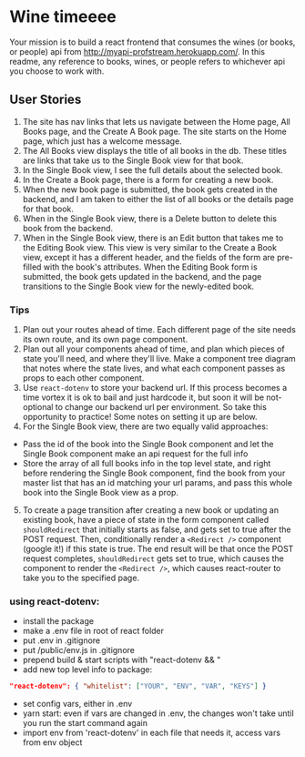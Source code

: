 # Wine timeeee
Your mission is to build a react frontend that consumes the wines (or books, or people) api from http://myapi-profstream.herokuapp.com/. In this readme, any reference to books, wines, or people refers to whichever api you choose to work with.

## User Stories
1. The site has nav links that lets us navigate between the Home page, All Books page, and the Create A Book page. The site starts on the Home page, which just has a welcome message.
1. The All Books view displays the title of all books in the db. These titles are links that take us to the Single Book view for that book.
1. In the Single Book view, I see the full details about the selected book.
1. In the Create a Book page, there is a form for creating a new book.
1. When the new book page is submitted, the book gets created in the backend, and I am taken to either the list of all books or the details page for that book.
1. When in the Single Book view, there is a Delete button to delete this book from the backend.
1. When in the Single Book view, there is an Edit button that takes me to the Editing Book view. This view is very similar to the Create a Book view, except it has a different header, and the fields of the form are pre-filled with the book's attributes. When the Editing Book form is submitted, the book gets updated in the backend, and the page transitions to the Single Book view for the newly-edited book.


### Tips
1. Plan out your routes ahead of time. Each different page of the site needs its own route, and its own page component.
2. Plan out all your components ahead of time, and plan which pieces of state you'll need, and where they'll live. Make a component tree diagram that notes where the state lives, and what each component passes as props to each other component.
3. Use `react-dotenv` to store your backend url. If this process becomes a time vortex it is ok to bail and just hardcode it, but soon it will be not-optional to change our backend url per environment. So take this opportunity to practice! Some notes on setting it up are below.
4. For the Single Book view, there are two equally valid approaches:
  - Pass the id of the book into the Single Book component and let the Single Book component make an api request for the full info
  - Store the array of all full books info in the top level state, and right before rendering the Single Book component, find the book from your master list that has an id matching your url params, and pass this whole book into the Single Book view as a prop.
5. To create a page transition after creating a new book or updating an existing book, have a piece of state in the form component called `shouldRedirect` that initially starts as false, and gets set to true after the POST request. Then, conditionally render a `<Redirect />` component (google it!) if this state is true. The end result will be that once the POST request completes, `shouldRedirect` gets set to true, which causes the component to render the `<Redirect />`, which causes react-router to take you to the specified page.

### using react-dotenv:
  - install the package
  - make a .env file in root of react folder
  - put .env in .gitignore
  - put /public/env.js in .gitignore
  - prepend build & start scripts with "react-dotenv && "
  - add new top level info to package:
  ```json
  "react-dotenv": { "whitelist": ["YOUR", "ENV", "VAR", "KEYS"] }
  ```
  - set config vars, either in .env
  - yarn start: even if vars are changed in .env, the changes won't take until you run the start command again
  - import env from 'react-dotenv' in each file that needs it, access vars from env object